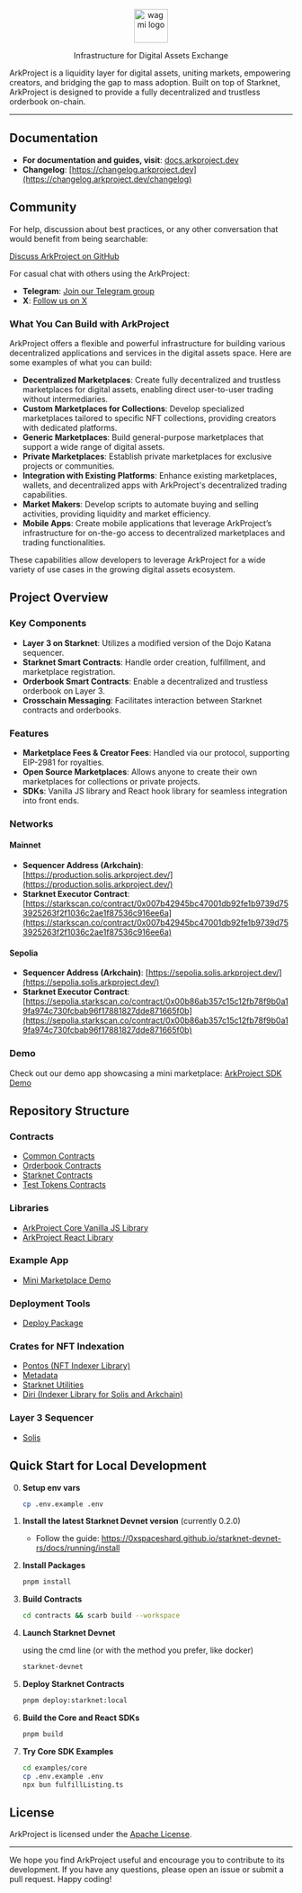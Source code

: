 <p align="center">
  <a href="https://www.arkproject.dev">
    <picture>
      <source media="(prefers-color-scheme: dark)" srcset="https://github.com/ArkProjectNFTs/ark-project/assets/243668/d2fe57d6-9ce9-4245-8496-b5ed157831ab">
      <img alt="wagmi logo" src="https://github.com/ArkProjectNFTs/ark-project/assets/243668/d2fe57d6-9ce9-4245-8496-b5ed157831ab" width="auto" height="60">
    </picture>
  </a>
</p>

<p align="center">
  Infrastructure for Digital Assets Exchange
<p>

ArkProject is a liquidity layer for digital assets, uniting markets, empowering creators, and bridging the gap to mass adoption. Built on top of Starknet, ArkProject is designed to provide a fully decentralized and trustless orderbook on-chain.

---

## Documentation

- **For documentation and guides, visit**: [docs.arkproject.dev](https://docs.arkproject.dev/)
- **Changelog**: [https://changelog.arkproject.dev](https://changelog.arkproject.dev/changelog)

## Community

For help, discussion about best practices, or any other conversation that would benefit from being searchable:

[Discuss ArkProject on GitHub](https://github.com/ArkProjectNFTs/ark-project/discussions)

For casual chat with others using the ArkProject:

- **Telegram**: [Join our Telegram group](https://t.me/arkprojectnfts)
- **X**: [Follow us on X](https://x.com/arkprojectnfts)

### What You Can Build with ArkProject

ArkProject offers a flexible and powerful infrastructure for building various decentralized applications and services in the digital assets space. Here are some examples of what you can build:

- **Decentralized Marketplaces**: Create fully decentralized and trustless marketplaces for digital assets, enabling direct user-to-user trading without intermediaries.
- **Custom Marketplaces for Collections**: Develop specialized marketplaces tailored to specific NFT collections, providing creators with dedicated platforms.
- **Generic Marketplaces**: Build general-purpose marketplaces that support a wide range of digital assets.
- **Private Marketplaces**: Establish private marketplaces for exclusive projects or communities.
- **Integration with Existing Platforms**: Enhance existing marketplaces, wallets, and decentralized apps with ArkProject's decentralized trading capabilities.
- **Market Makers**: Develop scripts to automate buying and selling activities, providing liquidity and market efficiency.
- **Mobile Apps**: Create mobile applications that leverage ArkProject’s infrastructure for on-the-go access to decentralized marketplaces and trading functionalities.

These capabilities allow developers to leverage ArkProject for a wide variety of use cases in the growing digital assets ecosystem.

## Project Overview

### Key Components

- **Layer 3 on Starknet**: Utilizes a modified version of the Dojo Katana sequencer.
- **Starknet Smart Contracts**: Handle order creation, fulfillment, and marketplace registration.
- **Orderbook Smart Contracts**: Enable a decentralized and trustless orderbook on Layer 3.
- **Crosschain Messaging**: Facilitates interaction between Starknet contracts and orderbooks.

### Features

- **Marketplace Fees & Creator Fees**: Handled via our protocol, supporting EIP-2981 for royalties.
- **Open Source Marketplaces**: Allows anyone to create their own marketplaces for collections or private projects.
- **SDKs**: Vanilla JS library and React hook library for seamless integration into front ends.

### Networks

#### Mainnet

- **Sequencer Address (Arkchain)**: [https://production.solis.arkproject.dev/](https://production.solis.arkproject.dev/)
- **Starknet Executor Contract**: [https://starkscan.co/contract/0x007b42945bc47001db92fe1b9739d753925263f2f1036c2ae1f87536c916ee6a](https://starkscan.co/contract/0x007b42945bc47001db92fe1b9739d753925263f2f1036c2ae1f87536c916ee6a)

#### Sepolia

- **Sequencer Address (Arkchain)**: [https://sepolia.solis.arkproject.dev/](https://sepolia.solis.arkproject.dev/)
- **Starknet Executor Contract**: [https://sepolia.starkscan.co/contract/0x00b86ab357c15c12fb78f9b0a19fa974c730fcbab96f17881827dde871665f0b](https://sepolia.starkscan.co/contract/0x00b86ab357c15c12fb78f9b0a19fa974c730fcbab96f17881827dde871665f0b)

### Demo

Check out our demo app showcasing a mini marketplace: [ArkProject SDK Demo](https://ark-project-sdk-demo.vercel.app/)

## Repository Structure

### Contracts

- [Common Contracts](https://github.com/ArkProjectNFTs/ark-project/tree/main/contracts/ark_common)
- [Orderbook Contracts](https://github.com/ArkProjectNFTs/ark-project/tree/main/contracts/ark_orderbook)
- [Starknet Contracts](https://github.com/ArkProjectNFTs/ark-project/tree/main/contracts/ark_starknet)
- [Test Tokens Contracts](https://github.com/ArkProjectNFTs/ark-project/tree/main/contracts/ark_tokens)

### Libraries

- [ArkProject Core Vanilla JS Library](https://github.com/ArkProjectNFTs/ark-project/tree/main/packages/core)
- [ArkProject React Library](https://github.com/ArkProjectNFTs/ark-project/tree/main/packages/react)

### Example App

- [Mini Marketplace Demo](https://github.com/ArkProjectNFTs/ark-project/tree/main/apps)

### Deployment Tools

- [Deploy Package](https://github.com/ArkProjectNFTs/ark-project/tree/main/packages/deployer)

### Crates for NFT Indexation

- [Pontos (NFT Indexer Library)](https://github.com/ArkProjectNFTs/ark-project/tree/main/crates/pontos)
- [Metadata](https://github.com/ArkProjectNFTs/ark-project/tree/main/crates/ark-metadata)
- [Starknet Utilities](https://github.com/ArkProjectNFTs/ark-project/tree/main/crates/ark-starknet)
- [Diri (Indexer Library for Solis and Arkchain)](https://github.com/ArkProjectNFTs/ark-project/tree/main/crates/diri)

### Layer 3 Sequencer

- [Solis](https://github.com/ArkProjectNFTs/ark-project/tree/main/crates/solis)

## Quick Start for Local Development

0. **Setup env vars**

   ```bash
   cp .env.example .env
   ```

1. **Install the latest Starknet Devnet version** (currently 0.2.0)

   - Follow the guide: https://0xspaceshard.github.io/starknet-devnet-rs/docs/running/install

2. **Install Packages**

   ```bash
   pnpm install
   ```

3. **Build Contracts**

   ```bash
   cd contracts && scarb build --workspace
   ```

4. **Launch Starknet Devnet**

   using the cmd line (or with the method you prefer, like docker)

   ```bash
   starknet-devnet
   ```

5. **Deploy Starknet Contracts**

   ```bash
   pnpm deploy:starknet:local
   ```

6. **Build the Core and React SDKs**

   ```bash
   pnpm build
   ```

7. **Try Core SDK Examples**

   ```bash
   cd examples/core
   cp .env.example .env
   npx bun fulfillListing.ts
   ```

## License

ArkProject is licensed under the [Apache License](./LICENCE).

---

We hope you find ArkProject useful and encourage you to contribute to its development. If you have any questions, please open an issue or submit a pull request. Happy coding!

